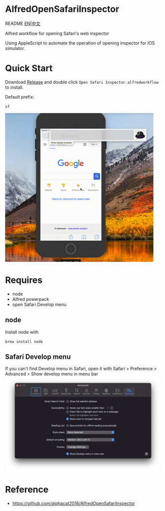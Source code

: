 <!--
 * @Author: caidwang hust_wsc@163.com
 * @Date: 2022-11-18 21:00:33
 * @LastEditors: caidwang hust_wsc@163.com
 * @LastEditTime: 2022-11-18 22:39:21
 * @FilePath: /AlfredOpenSafariInspector/README.md
 * @Description: 这是默认设置,请设置`customMade`, 打开koroFileHeader查看配置 进行设置: https://github.com/OBKoro1/koro1FileHeader/wiki/%E9%85%8D%E7%BD%AE
-->
# AlfredOpenSafariInspector
README [EN](README.md)|[中文](README_zh.md)

Alfred workflow for opening Safari's web inspector

Using AppleScript to automate the operation of opening inspector for IOS simulator.


# Quick Start

Download [Release]() and double click `Open Safari Inspector.alfredworkflow` to install.

Default prefix:

```script
sf
```

![image](https://github.com/alphacat2018/AlfredOpenSafariInspector/blob/master/openSafariWebInspector.gif)

# Requires

- node
- Alfred powerpack
- open Safari Develop menu

## node

Install node with
```script
brew install node
```

## Safari Develop menu
If you can't find Develop menu in Safari, open it with Safari > Preference > Advanced > Show develop menu in menu bar
<img src='img/Screen Shot 2022-11-18 at 22.04.40.png'>

# Reference
- https://github.com/alphacat2018/AlfredOpenSafariInspector